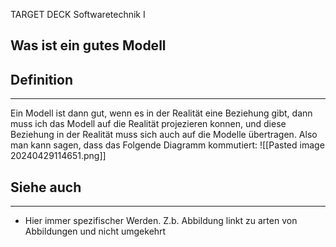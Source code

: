 
TARGET DECK
Softwaretechnik I

Was ist ein gutes Modell
--
## Definition
***
Ein Modell ist dann gut, wenn es in der Realität eine Beziehung gibt, dann muss ich das Modell auf die Realität projezieren konnen, und diese Beziehung in der Realität muss sich auch auf die Modelle übertragen. Also man kann sagen, dass das Folgende Diagramm kommutiert:
![[Pasted image 20240429114651.png]]
## Siehe auch
***
* Hier immer spezifischer Werden. Z.b. Abbildung linkt zu arten von Abbildungen und nicht umgekehrt